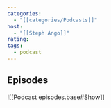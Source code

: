 ```yaml
---
categories:
  - "[[categories/Podcasts]]"
host:
  - "[[Steph Ango]]"
rating:
tags:
  - podcast
---
```

## Episodes

![[Podcast episodes.base#Show]]